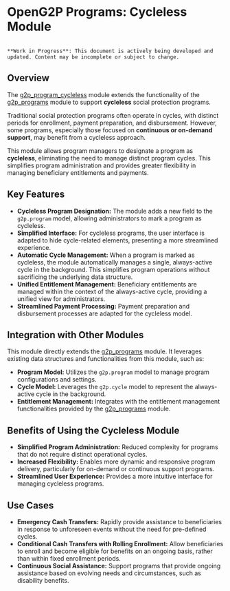 # OpenG2P Programs: Cycleless Module

```{warning}

**Work in Progress**: This document is actively being developed and updated. Content may be incomplete or subject to change.
```

## Overview

The [g2p_program_cycleless](g2p_program_cycleless) module extends the functionality of the [g2p_programs](g2p_programs) module to support **cycleless** social protection programs. 

Traditional social protection programs often operate in cycles, with distinct periods for enrollment, payment preparation, and disbursement. However, some programs, especially those focused on **continuous or on-demand support**, may benefit from a cycleless approach.

This module allows program managers to designate a program as **cycleless**, eliminating the need to manage distinct program cycles. This simplifies program administration and provides greater flexibility in managing beneficiary entitlements and payments.

## Key Features

* **Cycleless Program Designation:**  The module adds a new field to the `g2p.program` model, allowing administrators to mark a program as cycleless.
* **Simplified Interface:** For cycleless programs, the user interface is adapted to hide cycle-related elements, presenting a more streamlined experience.
* **Automatic Cycle Management:** When a program is marked as cycleless, the module automatically manages a single, always-active cycle in the background. This simplifies program operations without sacrificing the underlying data structure.
* **Unified Entitlement Management:**  Beneficiary entitlements are managed within the context of the always-active cycle, providing a unified view for administrators.
* **Streamlined Payment Processing:** Payment preparation and disbursement processes are adapted for the cycleless model.

## Integration with Other Modules

This module directly extends the [g2p_programs](g2p_programs) module. It leverages existing data structures and functionalities from this module, such as:

* **Program Model:** Utilizes the `g2p.program` model to manage program configurations and settings.
* **Cycle Model:** Leverages the `g2p.cycle` model to represent the always-active cycle in the background. 
* **Entitlement Management:** Integrates with the entitlement management functionalities provided by the [g2p_programs](g2p_programs) module.

## Benefits of Using the Cycleless Module

* **Simplified Program Administration:** Reduced complexity for programs that do not require distinct operational cycles.
* **Increased Flexibility:**  Enables more dynamic and responsive program delivery, particularly for on-demand or continuous support programs.
* **Streamlined User Experience:**  Provides a more intuitive interface for managing cycleless programs. 

## Use Cases

* **Emergency Cash Transfers:** Rapidly provide assistance to beneficiaries in response to unforeseen events without the need for pre-defined cycles.
* **Conditional Cash Transfers with Rolling Enrollment:**  Allow beneficiaries to enroll and become eligible for benefits on an ongoing basis, rather than within fixed enrollment periods.
* **Continuous Social Assistance:**  Support programs that provide ongoing assistance based on evolving needs and circumstances, such as disability benefits. 
